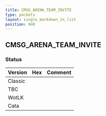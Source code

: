 ```yaml
---
title: CMSG_ARENA_TEAM_INVITE
type: packets
layout: single_markdown_in_list
position: 848
---
```


## CMSG_ARENA_TEAM_INVITE

### Status

Version | Hex | Comment
---------- | ---------- | ---------- 
Classic |  |  
TBC |  |  
WotLK |  |  
Cata |  |  
